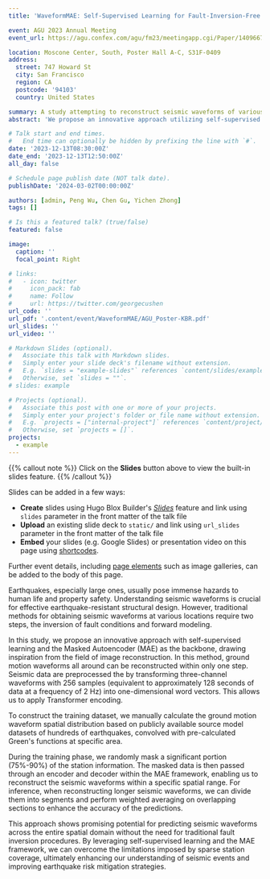 ```yaml
---
title: 'WaveformMAE: Self-Supervised Learning for Fault-Inversion-Free Reconstruction of Ground Motion Waveforms Across the Entire Area'

event: AGU 2023 Annual Meeting
event_url: https://agu.confex.com/agu/fm23/meetingapp.cgi/Paper/1409667

location: Moscone Center, South, Poster Hall A-C, S31F-0409
address:
  street: 747 Howard St
  city: San Francisco
  region: CA
  postcode: '94103'
  country: United States

summary: A study attempting to reconstruct seismic waveforms of various locations across an entire region using the self-supervised learning approach of MAE, without the need for inversion in geophysics.
abstract: 'We propose an innovative approach utilizing self-supervised learning and Masked Autoencoder (MAE) to reconstruct ground motion waveforms throughout the area without relying on fault inversion. Preprocessing involves transforming three-channel waveforms into one-dimensional word vectors for Transformer encoding. During training, a significant portion (75%-99%) of station information is randomly masked, allowing MAE to reconstruct seismic waveforms within specific spatial ranges. Inference involves dividing longer waveforms into segments and performing weighted averaging for improved predictions. The training dataset is constructed manually based on publicly available source model datasets and pre-calculated Greens functions. This approach shows promising potential for predicting seismic waveforms across the entire spatial domain, enhancing our understanding of seismic events and improving earthquake risk mitigation strategies.'

# Talk start and end times.
#   End time can optionally be hidden by prefixing the line with `#`.
date: '2023-12-13T08:30:00Z'
date_end: '2023-12-13T12:50:00Z'
all_day: false

# Schedule page publish date (NOT talk date).
publishDate: '2024-03-02T00:00:00Z'

authors: [admin, Peng Wu, Chen Gu, Yichen Zhong]
tags: []

# Is this a featured talk? (true/false)
featured: false

image:
  caption: ''
  focal_point: Right

# links:
#   - icon: twitter
#     icon_pack: fab
#     name: Follow
#     url: https://twitter.com/georgecushen
url_code: ''
url_pdf: '.content/event/WaveformMAE/AGU_Poster-KBR.pdf'
url_slides: ''
url_video: ''

# Markdown Slides (optional).
#   Associate this talk with Markdown slides.
#   Simply enter your slide deck's filename without extension.
#   E.g. `slides = "example-slides"` references `content/slides/example-slides.md`.
#   Otherwise, set `slides = ""`.
# slides: example

# Projects (optional).
#   Associate this post with one or more of your projects.
#   Simply enter your project's folder or file name without extension.
#   E.g. `projects = ["internal-project"]` references `content/project/deep-learning/index.md`.
#   Otherwise, set `projects = []`.
projects:
  - example
---
```


{{% callout note %}}
Click on the **Slides** button above to view the built-in slides feature.
{{% /callout %}}

Slides can be added in a few ways:

- **Create** slides using Hugo Blox Builder's [_Slides_](https://docs.hugoblox.com/reference/content-types/) feature and link using `slides` parameter in the front matter of the talk file
- **Upload** an existing slide deck to `static/` and link using `url_slides` parameter in the front matter of the talk file
- **Embed** your slides (e.g. Google Slides) or presentation video on this page using [shortcodes](https://docs.hugoblox.com/reference/markdown/).

Further event details, including [page elements](https://docs.hugoblox.com/reference/markdown/) such as image galleries, can be added to the body of this page.

Earthquakes, especially large ones, usually pose immense hazards to human life and property safety. Understanding seismic waveforms is crucial for effective earthquake-resistant structural design. However, traditional methods for obtaining seismic waveforms at various locations require two steps, the inversion of fault conditions and forward modeling.

In this study, we propose an innovative approach with self-supervised learning and the Masked Autoencoder (MAE) as the backbone, drawing inspiration from the field of image reconstruction. In this method, ground motion waveforms all around can be reconstructed within only one step. Seismic data are preprocessed the by transforming three-channel waveforms with 256 samples (equivalent to approximately 128 seconds of data at a frequency of 2 Hz) into one-dimensional word vectors. This allows us to apply Transformer encoding.

To construct the training dataset, we manually calculate the ground motion waveform spatial distribution based on publicly available source model datasets of hundreds of earthquakes, convolved with pre-calculated Green's functions at specific area.

During the training phase, we randomly mask a significant portion (75%-90%) of the station information. The masked data is then passed through an encoder and decoder within the MAE framework, enabling us to reconstruct the seismic waveforms within a specific spatial range. For inference, when reconstructing longer seismic waveforms, we can divide them into segments and perform weighted averaging on overlapping sections to enhance the accuracy of the predictions.

This approach shows promising potential for predicting seismic waveforms across the entire spatial domain without the need for traditional fault inversion procedures. By leveraging self-supervised learning and the MAE framework, we can overcome the limitations imposed by sparse station coverage, ultimately enhancing our understanding of seismic events and improving earthquake risk mitigation strategies.
